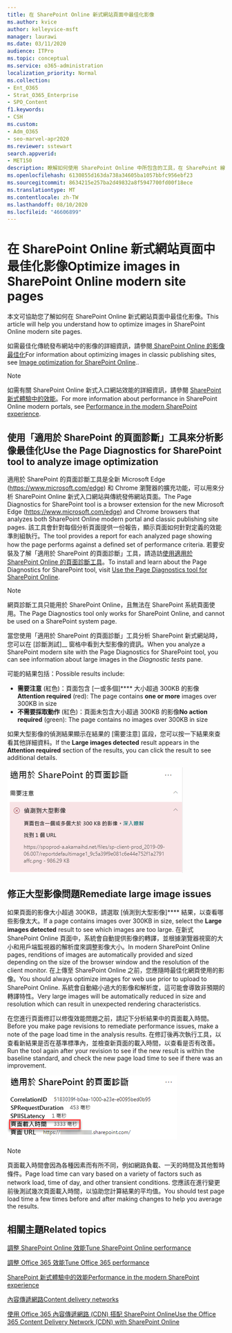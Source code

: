 ```yaml
---
title: 在 SharePoint Online 新式網站頁面中最佳化影像
ms.author: kvice
author: kelleyvice-msft
manager: laurawi
ms.date: 03/11/2020
audience: ITPro
ms.topic: conceptual
ms.service: o365-administration
localization_priority: Normal
ms.collection:
- Ent_O365
- Strat_O365_Enterprise
- SPO_Content
f1.keywords:
- CSH
ms.custom:
- Adm_O365
- seo-marvel-apr2020
ms.reviewer: sstewart
search.appverid:
- MET150
description: 瞭解如何使用 SharePoint Online 中所包含的工具，在 SharePoint 線上新式網站頁面中優化圖像。
ms.openlocfilehash: 6130855d163da738a34605ba1057bbfc956ebf23
ms.sourcegitcommit: 8634215e257ba2d49832a8f5947700fd00f18ece
ms.translationtype: MT
ms.contentlocale: zh-TW
ms.lasthandoff: 08/10/2020
ms.locfileid: "46606899"
---
```

# <a name="optimize-images-in-sharepoint-online-modern-site-pages"></a><span data-ttu-id="02220-103">在 SharePoint Online 新式網站頁面中最佳化影像</span><span class="sxs-lookup"><span data-stu-id="02220-103">Optimize images in SharePoint Online modern site pages</span></span>

<span data-ttu-id="02220-104">本文可協助您了解如何在 SharePoint Online 新式網站頁面中最佳化影像。</span><span class="sxs-lookup"><span data-stu-id="02220-104">This article will help you understand how to optimize images in SharePoint Online modern site pages.</span></span>

<span data-ttu-id="02220-105">如需最佳化傳統發布網站中的影像的詳細資訊，請參閱[ SharePoint Online 的影像最佳化](image-optimization-for-sharepoint-online.md)</span><span class="sxs-lookup"><span data-stu-id="02220-105">For information about optimizing images in classic publishing sites, see [Image optimization for SharePoint Online](image-optimization-for-sharepoint-online.md)..</span></span>

>[!NOTE]
><span data-ttu-id="02220-106">如需有關 SharePoint Online 新式入口網站效能的詳細資訊，請參閱 [SharePoint 新式體驗中的效能](https://docs.microsoft.com/sharepoint/modern-experience-performance)。</span><span class="sxs-lookup"><span data-stu-id="02220-106">For more information about performance in SharePoint Online modern portals, see [Performance in the modern SharePoint experience](https://docs.microsoft.com/sharepoint/modern-experience-performance).</span></span>

## <a name="use-the-page-diagnostics-for-sharepoint-tool-to-analyze-image-optimization"></a><span data-ttu-id="02220-107">使用「適用於 SharePoint 的頁面診斷」工具來分析影像最佳化</span><span class="sxs-lookup"><span data-stu-id="02220-107">Use the Page Diagnostics for SharePoint tool to analyze image optimization</span></span>

<span data-ttu-id="02220-108">適用於 SharePoint 的頁面診斷工具是全新 Microsoft Edge (https://www.microsoft.com/edge) 和 Chrome 瀏覽器的擴充功能，可以用來分析 SharePoint Online 新式入口網站與傳統發佈網站頁面。</span><span class="sxs-lookup"><span data-stu-id="02220-108">The Page Diagnostics for SharePoint tool is a browser extension for the new Microsoft Edge (https://www.microsoft.com/edge) and Chrome browsers that analyzes both SharePoint Online modern portal and classic publishing site pages.</span></span> <span data-ttu-id="02220-109">該工具會針對每個分析頁面提供一份報告，顯示頁面如何針對定義的效能準則組執行。</span><span class="sxs-lookup"><span data-stu-id="02220-109">The tool provides a report for each analyzed page showing how the page performs against a defined set of performance criteria.</span></span> <span data-ttu-id="02220-110">若要安裝及了解「適用於 SharePoint 的頁面診斷」工具，請造訪[使用適用於 SharePoint Online 的頁面診斷工具](page-diagnostics-for-spo.md)。</span><span class="sxs-lookup"><span data-stu-id="02220-110">To install and learn about the Page Diagnostics for SharePoint tool, visit [Use the Page Diagnostics tool for SharePoint Online](page-diagnostics-for-spo.md).</span></span>

>[!NOTE]
><span data-ttu-id="02220-111">網頁診斷工具只能用於 SharePoint Online，且無法在 SharePoint 系統頁面使用。</span><span class="sxs-lookup"><span data-stu-id="02220-111">The Page Diagnostics tool only works for SharePoint Online, and cannot be used on a SharePoint system page.</span></span>

<span data-ttu-id="02220-112">當您使用「適用於 SharePoint 的頁面診斷」工具分析 SharePoint 新式網站時，您可以在 [診斷測試]__ 窗格中看到大型影像的資訊。</span><span class="sxs-lookup"><span data-stu-id="02220-112">When you analyze a SharePoint modern site with the Page Diagnostics for SharePoint tool, you can see information about large images in the _Diagnostic tests_ pane.</span></span>

<span data-ttu-id="02220-113">可能的結果包括：</span><span class="sxs-lookup"><span data-stu-id="02220-113">Possible results include:</span></span>

- <span data-ttu-id="02220-114">**需要注意** (紅色)：頁面包含 [一或多個]\*\*\*\* 大小超過 300KB 的影像</span><span class="sxs-lookup"><span data-stu-id="02220-114">**Attention required** (red): The page contains **one or more** images over 300KB in size</span></span>
- <span data-ttu-id="02220-115">**不需要採取動作** (紅色)：頁面未包含大小超過 300KB 的影像</span><span class="sxs-lookup"><span data-stu-id="02220-115">**No action required** (green): The page contains no images over 300KB in size</span></span>

<span data-ttu-id="02220-116">如果大型影像的偵測結果顯示在結果的 [需要注意] 區段，您可以按一下結果來查看其他詳細資料。</span><span class="sxs-lookup"><span data-stu-id="02220-116">If the **Large images detected** result appears in the **Attention required** section of the results, you can click the result to see additional details.</span></span>

![頁面診斷工具結果](media/modern-portal-optimization/pagediag-large-images.png)

## <a name="remediate-large-image-issues"></a><span data-ttu-id="02220-118">修正大型影像問題</span><span class="sxs-lookup"><span data-stu-id="02220-118">Remediate large image issues</span></span>

<span data-ttu-id="02220-119">如果頁面的影像大小超過 300KB，請選取 [偵測到大型影像]\*\*\*\* 結果，以查看哪些影像太大。</span><span class="sxs-lookup"><span data-stu-id="02220-119">If a page contains images over 300KB in size, select the **Large images detected** result to see which images are too large.</span></span> <span data-ttu-id="02220-120">在新式 SharePoint Online 頁面中，系統會自動提供影像的轉譯，並根據瀏覽器視窗的大小和用戶端監視器的解析度來調整影像大小。</span><span class="sxs-lookup"><span data-stu-id="02220-120">In modern SharePoint Online pages, renditions of images are automatically provided and sized depending on the size of the browser window and the resolution of the client monitor.</span></span> <span data-ttu-id="02220-121">在上傳至 SharePoint Online 之前，您應隨時最佳化網頁使用的影像。</span><span class="sxs-lookup"><span data-stu-id="02220-121">You should always optimize images for web use prior to upload to SharePoint Online.</span></span> <span data-ttu-id="02220-122">系統會自動縮小過大的影像和解析度，這可能會導致非預期的轉譯特性。</span><span class="sxs-lookup"><span data-stu-id="02220-122">Very large images will be automatically reduced in size and resolution which can result in unexpected rendering characteristics.</span></span>

<span data-ttu-id="02220-123">在您進行頁面修訂以修復效能問題之前，請記下分析結果中的頁面載入時間。</span><span class="sxs-lookup"><span data-stu-id="02220-123">Before you make page revisions to remediate performance issues, make a note of the page load time in the analysis results.</span></span> <span data-ttu-id="02220-124">在修訂後再次執行工具，以查看新結果是否在基準標準內，並檢查新頁面的載入時間，以查看是否有改善。</span><span class="sxs-lookup"><span data-stu-id="02220-124">Run the tool again after your revision to see if the new result is within the baseline standard, and check the new page load time to see if there was an improvement.</span></span>

![頁面載入時間結果](media/modern-portal-optimization/pagediag-page-load-time.png)

>[!NOTE]
><span data-ttu-id="02220-126">頁面載入時間會因為各種因素而有所不同，例如網路負載、一天的時間及其他暫時條件。</span><span class="sxs-lookup"><span data-stu-id="02220-126">Page load time can vary based on a variety of factors such as network load, time of day, and other transient conditions.</span></span> <span data-ttu-id="02220-127">您應該在進行變更前後測試幾次頁面載入時間，以協助您計算結果的平均值。</span><span class="sxs-lookup"><span data-stu-id="02220-127">You should test page load time a few times before and after making changes to help you average the results.</span></span>

## <a name="related-topics"></a><span data-ttu-id="02220-128">相關主題</span><span class="sxs-lookup"><span data-stu-id="02220-128">Related topics</span></span>

[<span data-ttu-id="02220-129">調整 SharePoint Online 效能</span><span class="sxs-lookup"><span data-stu-id="02220-129">Tune SharePoint Online performance</span></span>](tune-sharepoint-online-performance.md)

[<span data-ttu-id="02220-130">調整 Office 365 效能</span><span class="sxs-lookup"><span data-stu-id="02220-130">Tune Office 365 performance</span></span>](tune-office-365-performance.md)

[<span data-ttu-id="02220-131">SharePoint 新式體驗中的效能</span><span class="sxs-lookup"><span data-stu-id="02220-131">Performance in the modern SharePoint experience</span></span>](https://docs.microsoft.com/sharepoint/modern-experience-performance)

[<span data-ttu-id="02220-132">內容傳遞網路</span><span class="sxs-lookup"><span data-stu-id="02220-132">Content delivery networks</span></span>](content-delivery-networks.md)

[<span data-ttu-id="02220-133">使用 Office 365 內容傳遞網路 (CDN) 搭配 SharePoint Online</span><span class="sxs-lookup"><span data-stu-id="02220-133">Use the Office 365 Content Delivery Network (CDN) with SharePoint Online</span></span>](use-office-365-cdn-with-spo.md)
